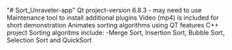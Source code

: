 "# Sort_Unraveler-app" 
Qt project-version 6.8.3 - may need to use Maintenance tool to install additional plugins
Video (mp4) is included for short demonstration
Animates sorting algorithms using QT features 
C++ project
Sorting algoritms include:
-Merge Sort, Insertion Sort, Bubble Sort, Selection Sort and QuickSort
